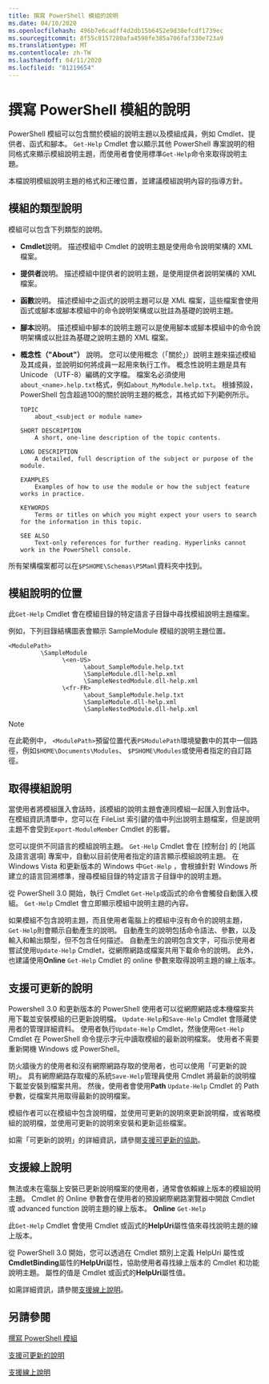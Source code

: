```yaml
---
title: 撰寫 PowerShell 模組的說明
ms.date: 04/10/2020
ms.openlocfilehash: 496b7e6cadff4d2db15b6452e9d38efcdf1739ec
ms.sourcegitcommit: 8f55c0157280afa4598fe385a706faf330e723a9
ms.translationtype: MT
ms.contentlocale: zh-TW
ms.lasthandoff: 04/11/2020
ms.locfileid: "81219654"
---
```

# <a name="writing-help-for-powershell-modules"></a>撰寫 PowerShell 模組的說明

PowerShell 模組可以包含關於模組的說明主題以及模組成員，例如 Cmdlet、提供者、函式和腳本。 `Get-Help` Cmdlet 會以顯示其他 PowerShell 專案說明的相同格式來顯示模組說明主題，而使用者會使用標準`Get-Help`命令來取得說明主題。

本檔說明模組說明主題的格式和正確位置，並建議模組說明內容的指導方針。

## <a name="types-of-module-help"></a>模組的類型說明

模組可以包含下列類型的說明。

- **Cmdlet**說明。 描述模組中 Cmdlet 的說明主題是使用命令說明架構的 XML 檔案。

- **提供者**說明。 描述模組中提供者的說明主題，是使用提供者說明架構的 XML 檔案。

- **函數**說明。 描述模組中之函式的說明主題可以是 XML 檔案，這些檔案會使用函式或腳本或腳本模組中的命令說明架構或以批註為基礎的說明主題。

- **腳本**說明。 描述模組中腳本的說明主題可以是使用腳本或腳本模組中的命令說明架構或以批註為基礎之說明主題的 XML 檔案。

- **概念性（"About"）** 說明。 您可以使用概念（「關於」）說明主題來描述模組及其成員，並說明如何將成員一起用來執行工作。
  概念性說明主題是具有 Unicode （UTF-8）編碼的文字檔。 檔案名必須使用`about_<name>.help.txt`格式，例如`about_MyModule.help.txt`。 根據預設，PowerShell 包含超過100的關於說明主題的概念，其格式如下列範例所示。

  ```
  TOPIC
      about_<subject or module name>

  SHORT DESCRIPTION
      A short, one-line description of the topic contents.

  LONG DESCRIPTION
      A detailed, full description of the subject or purpose of the module.

  EXAMPLES
      Examples of how to use the module or how the subject feature works in practice.

  KEYWORDS
      Terms or titles on which you might expect your users to search for the information in this topic.

  SEE ALSO
      Text-only references for further reading. Hyperlinks cannot work in the PowerShell console.

  ```

所有架構檔案都可以在`$PSHOME\Schemas\PSMaml`資料夾中找到。

## <a name="placement-of-module-help"></a>模組說明的位置

此`Get-Help` Cmdlet 會在模組目錄的特定語言子目錄中尋找模組說明主題檔案。

例如，下列目錄結構圖表會顯示 SampleModule 模組的說明主題位置。

```
<ModulePath>
         \SampleModule
               \<en-US>
                     \about_SampleModule.help.txt
                     \SampleModule.dll-help.xml
                     \SampleNestedModule.dll-help.xml
               \<fr-FR>
                     \about_SampleModule.help.txt
                     \SampleModule.dll-help.xml
                     \SampleNestedModule.dll-help.xml

```

> [!NOTE]
> 在此範例中， `<ModulePath>`預留位置代表`PSModulePath`環境變數中的其中一個路徑，例如`$HOME\Documents\Modules`、 `$PSHOME\Modules`或使用者指定的自訂路徑。

## <a name="getting-module-help"></a>取得模組說明

當使用者將模組匯入會話時，該模組的說明主題會連同模組一起匯入到會話中。 在模組資訊清單中，您可以在 FileList 索引鍵的值中列出說明主題檔案，但是說明主題不會受到`Export-ModuleMember` Cmdlet 的影響。

您可以提供不同語言的模組說明主題。 `Get-Help` Cmdlet 會在 [控制台] 的 [地區及語言選項] 專案中，自動以目前使用者指定的語言顯示模組說明主題。 在 Windows Vista 和更新版本的 Windows 中`Get-Help` ，會根據針對 Windows 所建立的語言回溯標準，搜尋模組目錄的特定語言子目錄中的說明主題。

從 PowerShell 3.0 開始，執行 Cmdlet `Get-Help`或函式的命令會觸發自動匯入模組。 `Get-Help` Cmdlet 會立即顯示模組中說明主題的內容。

如果模組不包含說明主題，而且使用者電腦上的模組中沒有命令的說明主題， `Get-Help`則會顯示自動產生的說明。 自動產生的說明包括命令語法、參數，以及輸入和輸出類型，但不包含任何描述。 自動產生的說明包含文字，可指示使用者嘗試使用`Update-Help` Cmdlet，從網際網路或檔案共用下載命令的說明。 此外，也建議使用**Online** `Get-Help` Cmdlet 的 online 參數來取得說明主題的線上版本。

## <a name="supporting-updatable-help"></a>支援可更新的說明

Powershell 3.0 和更新版本的 PowerShell 使用者可以從網際網路或本機檔案共用下載並安裝模組的已更新說明檔。 `Update-Help`和`Save-Help` Cmdlet 會隱藏使用者的管理詳細資料。 使用者執行`Update-Help` Cmdlet，然後使用`Get-Help` Cmdlet 在 PowerShell 命令提示字元中讀取模組的最新說明檔案。
使用者不需要重新開機 Windows 或 PowerShell。

防火牆後方的使用者和沒有網際網路存取的使用者，也可以使用「可更新的說明」。
具有網際網路存取權的系統`Save-Help`管理員使用 Cmdlet 將最新的說明檔下載並安裝到檔案共用。 然後，使用者會使用**Path** `Update-Help` Cmdlet 的 Path 參數，從檔案共用取得最新的說明檔案。

模組作者可以在模組中包含說明檔，並使用可更新的說明來更新說明檔，或省略模組的說明檔，並使用可更新的說明來安裝和更新這些檔案。

如需「可更新的說明」的詳細資訊，請參閱[支援可更新的協助](./supporting-updatable-help.md)。

## <a name="supporting-online-help"></a>支援線上說明

無法或未在電腦上安裝已更新說明檔案的使用者，通常會依賴線上版本的模組說明主題。 Cmdlet 的 Online 參數會在使用者的預設網際網路瀏覽器中開啟 Cmdlet 或 advanced function 說明主題的線上版本。 **Online** `Get-Help`

此`Get-Help` Cmdlet 會使用 Cmdlet 或函式的**HelpUri**屬性值來尋找說明主題的線上版本。

從 PowerShell 3.0 開始，您可以透過在 Cmdlet 類別上定義 HelpUri 屬性或**CmdletBinding**屬性的**HelpUri**屬性，協助使用者尋找線上版本的 Cmdlet 和功能說明主題。 屬性的值是 Cmdlet 或函式的**HelpUri**屬性值。

如需詳細資訊，請參閱[支援線上說明](./supporting-online-help.md)。

## <a name="see-also"></a>另請參閱

[撰寫 PowerShell 模組](./writing-a-windows-powershell-module.md)

[支援可更新的說明](./supporting-updatable-help.md)

[支援線上說明](./supporting-online-help.md)
